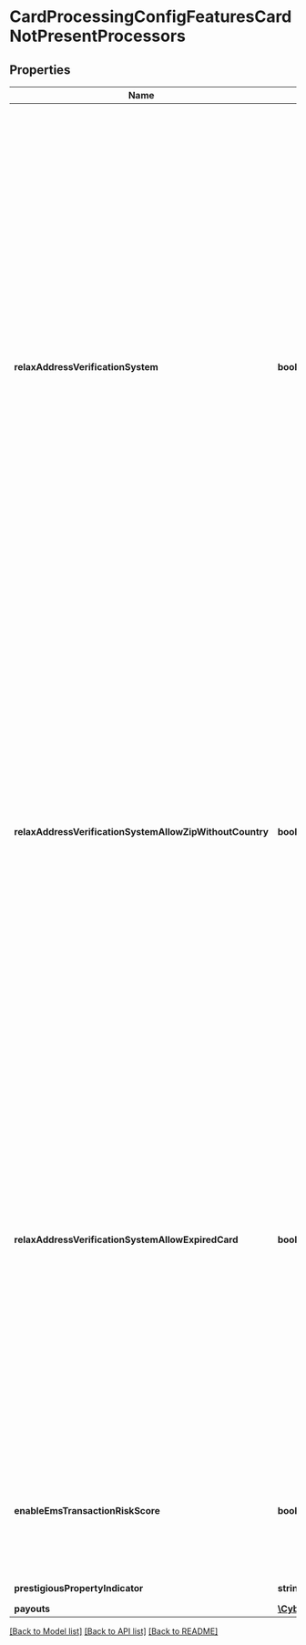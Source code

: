# CardProcessingConfigFeaturesCardNotPresentProcessors

## Properties
Name | Type | Description | Notes
------------ | ------------- | ------------- | -------------
**relaxAddressVerificationSystem** | **bool** | Enables you to submit the payment transaction without one or more of the fields for the billTo or card_expiration. Applicable for Elavon Americas (elavonamericas), CB2A, Six (six), CMCIC (cmcic), GPX (gpx), GPN (gpn), VPC, Vero (vero), Fiserv (fiserv), American Express Direct (amexdirect), Chase Paymentech Salem (chasepaymentechsalem), RUPAY, FDI Global (fdiglobal) and Barclays HISO (barclayshiso) processors.  Validation details (for selected processors)...  &lt;table&gt; &lt;thead&gt;&lt;tr&gt;&lt;th&gt;Processor&lt;/th&gt;&lt;th&gt;Acceptance Type&lt;/th&gt;&lt;th&gt;Required&lt;/th&gt;&lt;th&gt;Default Value&lt;/th&gt;&lt;/tr&gt;&lt;/thead&gt; &lt;tr&gt;&lt;td&gt;Barclays HISO&lt;/td&gt;&lt;td&gt;cp, cnp, hybrid&lt;/td&gt;&lt;td&gt;No&lt;/td&gt;&lt;td&gt;Yes&lt;/td&gt;&lt;/tr&gt; &lt;tr&gt;&lt;td&gt;American Express Direct&lt;/td&gt;&lt;td&gt;cnp&lt;/td&gt;&lt;td&gt;No&lt;/td&gt;&lt;td&gt;No&lt;/td&gt;&lt;/tr&gt; &lt;tr&gt;&lt;td&gt;American Express Direct&lt;/td&gt;&lt;td&gt;cp&lt;/td&gt;&lt;td&gt;No&lt;/td&gt;&lt;td&gt;Yes&lt;/td&gt;&lt;/tr&gt; &lt;tr&gt;&lt;td&gt;American Express Direct&lt;/td&gt;&lt;td&gt;hybrid&lt;/td&gt;&lt;td&gt;Yes&lt;/td&gt;&lt;td&gt;Yes&lt;/td&gt;&lt;/tr&gt; &lt;/table&gt; | [optional] 
**relaxAddressVerificationSystemAllowZipWithoutCountry** | **bool** | Allows Zip code without country. Applicable for American Express Direct (amexdirect), GPX (gpx), VPC, FDI Global (fdiglobal), Elavon Americas (elavonamericas), Chase Paymentech Salem (chasepaymentechsalem), RUPAY, GPN (gpn) and Barclays HISO (barclayshiso) processors.  Validation details (for selected processors)...  &lt;table&gt; &lt;thead&gt;&lt;tr&gt;&lt;th&gt;Processor&lt;/th&gt;&lt;th&gt;Acceptance Type&lt;/th&gt;&lt;th&gt;Required&lt;/th&gt;&lt;th&gt;Default Value&lt;/th&gt;&lt;/tr&gt;&lt;/thead&gt; &lt;tr&gt;&lt;td&gt;Barclays HISO&lt;/td&gt;&lt;td&gt;cp, cnp, both&lt;/td&gt;&lt;td&gt;No&lt;/td&gt;&lt;td&gt;Yes&lt;/td&gt;&lt;/tr&gt; &lt;tr&gt;&lt;td&gt;American Express Direct&lt;/td&gt;&lt;td&gt;cp, hybrid&lt;/td&gt;&lt;td&gt;No&lt;/td&gt;&lt;td&gt;Yes&lt;/td&gt;&lt;/tr&gt; &lt;tr&gt;&lt;td&gt;American Express Direct&lt;/td&gt;&lt;td&gt;cnp&lt;/td&gt;&lt;td&gt;No&lt;/td&gt;&lt;td&gt;No&lt;/td&gt;&lt;/tr&gt; &lt;/table&gt; | [optional] 
**relaxAddressVerificationSystemAllowExpiredCard** | **bool** | Allows transactions that use an expired card. Applicable for American Express Direct (amexdirect), GPN (gpn), Barclays HISO (barclayshiso), Elavon Americas (elavonamericas), VPC, FDI Global (fdiglobal), GPX (gpx), RUPAY, Six (six), Chase Paymentech Salem (chasepaymentechsalem) and CB2A processors.  Validation details (for selected processors)...  &lt;table&gt; &lt;thead&gt;&lt;tr&gt;&lt;th&gt;Processor&lt;/th&gt;&lt;th&gt;Acceptance Type&lt;/th&gt;&lt;th&gt;Required&lt;/th&gt;&lt;th&gt;Default Value&lt;/th&gt;&lt;/tr&gt;&lt;/thead&gt; &lt;tr&gt;&lt;td&gt;Barclays HISO&lt;/td&gt;&lt;td&gt;cp, cnp, hybrid&lt;/td&gt;&lt;td&gt;No&lt;/td&gt;&lt;td&gt;Yes&lt;/td&gt;&lt;/tr&gt; &lt;tr&gt;&lt;td&gt;American Express Direct&lt;/td&gt;&lt;td&gt;cp, hybrid&lt;/td&gt;&lt;td&gt;No&lt;/td&gt;&lt;td&gt;Yes&lt;/td&gt;&lt;/tr&gt; &lt;tr&gt;&lt;td&gt;American Express Direct&lt;/td&gt;&lt;td&gt;cnp&lt;/td&gt;&lt;td&gt;No&lt;/td&gt;&lt;td&gt;No&lt;/td&gt;&lt;/tr&gt; &lt;/table&gt; | [optional] 
**enableEmsTransactionRiskScore** | **bool** | MasterCard Expert Monitoring Solutions (EMS) provides a predictive, behavior-based fraud score in real time during authorizations for card-not-present (CNP) transactions on cards issued in the U.S. Applicable for GPX (gpx) and VPC processors. | [optional] 
**prestigiousPropertyIndicator** | **string** | Applicable for VPC processors. | [optional] 
**payouts** | [**\CyberSource\Model\CardProcessingConfigFeaturesCardNotPresentPayouts**](CardProcessingConfigFeaturesCardNotPresentPayouts.md) |  | [optional] 

[[Back to Model list]](../README.md#documentation-for-models) [[Back to API list]](../README.md#documentation-for-api-endpoints) [[Back to README]](../README.md)


